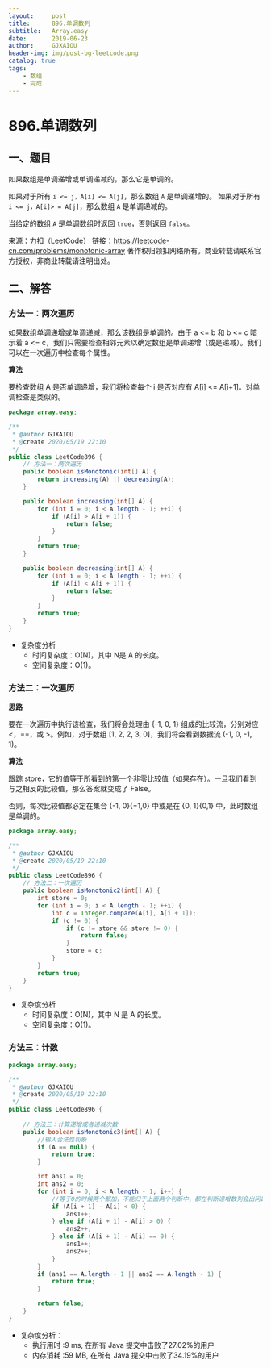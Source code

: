 ```yaml
---
layout:     post
title:      896.单调数列
subtitle:   Array.easy
date:       2019-06-23
author:     GJXAIOU
header-img: img/post-bg-leetcode.png
catalog: true
tags:
    - 数组
	- 完成 
---
```



# 896.单调数列


##  一、题目

如果数组是单调递增或单调递减的，那么它是单调的。

如果对于所有 `i <= j，A[i] <= A[j]`，那么数组 `A` 是单调递增的。 如果对于所有 `i <= j，A[i]> = A[j]`，那么数组 `A` 是单调递减的。

当给定的数组 `A` 是单调数组时返回 `true`，否则返回 `false`。

来源：力扣（LeetCode）
链接：https://leetcode-cn.com/problems/monotonic-array
著作权归领扣网络所有。商业转载请联系官方授权，非商业转载请注明出处。


## 二、解答

### 方法一：两次遍历

如果数组单调递增或单调递减，那么该数组是单调的。由于 a <= b 和 b <= c 暗示着 a <= c，我们只需要检查相邻元素以确定数组是单调递增（或是递减）。我们可以在一次遍历中检查每个属性。

**算法**

要检查数组 A 是否单调递增，我们将检查每个 i 是否对应有 A[i] <= A[i+1]。对单调检查是类似的。

```Java
package array.easy;

/**
 * @author GJXAIOU
 * @create 2020/05/19 22:10
 */
public class LeetCode896 {
    // 方法一：两次遍历
    public boolean isMonotonic(int[] A) {
        return increasing(A) || decreasing(A);
    }

    public boolean increasing(int[] A) {
        for (int i = 0; i < A.length - 1; ++i) {
            if (A[i] > A[i + 1]) {
                return false;
            }
        }
        return true;
    }

    public boolean decreasing(int[] A) {
        for (int i = 0; i < A.length - 1; ++i) {
            if (A[i] < A[i + 1]) {
                return false;
            }
        }
        return true;
    }
}
```
* 复杂度分析
  * 时间复杂度：O(N)，其中 N是 A 的长度。
  * 空间复杂度：O(1)。



### 方法二：一次遍历

**思路**

要在一次遍历中执行该检查，我们将会处理由 {-1, 0, 1} 组成的比较流，分别对应 <，==，或 >。例如，对于数组 [1, 2, 2, 3, 0]，我们将会看到数据流 (-1, 0, -1, 1)。

**算法**

跟踪 store，它的值等于所看到的第一个非零比较值（如果存在）。一旦我们看到与之相反的比较值，那么答案就变成了 False。

否则，每次比较值都必定在集合 \{-1, 0\}{−1,0} 中或是在 \{0, 1\}{0,1} 中，此时数组是单调的。

```Java
package array.easy;

/**
 * @author GJXAIOU
 * @create 2020/05/19 22:10
 */
public class LeetCode896 {
    // 方法二：一次遍历
    public boolean isMonotonic2(int[] A) {
        int store = 0;
        for (int i = 0; i < A.length - 1; ++i) {
            int c = Integer.compare(A[i], A[i + 1]);
            if (c != 0) {
                if (c != store && store != 0) {
                    return false;
                }
                store = c;
            }
        }
        return true;
    }
}
```
- 复杂度分析
  - 时间复杂度：O(N)，其中 N 是 A 的长度。
  - 空间复杂度：O(1)。

### 方法三：计数

```java
package array.easy;

/**
 * @author GJXAIOU
 * @create 2020/05/19 22:10
 */
public class LeetCode896 {
    
    // 方法三：计算递增或者递减次数
    public boolean isMonotonic3(int[] A) {
        //输入合法性判断
        if (A == null) {
            return true;
        }

        int ans1 = 0;
        int ans2 = 0;
        for (int i = 0; i < A.length - 1; i++) {
            //等于0的时候两个都加，不能归于上面两个判断中，都在判断递增数列会出问题；
            if (A[i + 1] - A[i] < 0) {
                ans1++;
            } else if (A[i + 1] - A[i] > 0) {
                ans2++;
            } else if (A[i + 1] - A[i] == 0) {
                ans1++;
                ans2++;
            }
        }
        if (ans1 == A.length - 1 || ans2 == A.length - 1) {
            return true;
        }

        return false;
    }
}
```

- 复杂度分析：
  - 执行用时 :9 ms, 在所有 Java 提交中击败了27.02%的用户
  - 内存消耗 :59 MB, 在所有 Java 提交中击败了34.19%的用户
